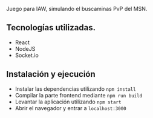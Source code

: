 Juego para IAW, simulando el buscaminas PvP del MSN.

## Tecnologías utilizadas.

- React
- NodeJS
- Socket.io 

## Instalación y ejecución

* Instalar las dependencias utilizando `npm install`
* Compilar la parte frontend mediante `npm run build`
* Levantar la aplicación utilizando `npm start`
* Abrir el navegador y entrar a `localhost:3000` 
